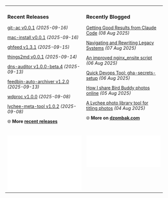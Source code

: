 <table><tr><td valign="top" width="50%" style="margin-bottom: 1em;">

### Recent Releases

<!-- recent_releases starts -->
[git-ac v0.0.1](https://github.com/cdzombak/git-ac/releases/tag/v0.0.1) *(2025-09-16)*

[mac-install v0.0.1](https://github.com/cdzombak/mac-install/releases/tag/v0.0.1) *(2025-09-16)*

[ghfeed v1.3.1](https://github.com/cdzombak/ghfeed/releases/tag/v1.3.1) *(2025-09-15)*

[things2md v0.0.1](https://github.com/cdzombak/things2md/releases/tag/v0.0.1) *(2025-09-14)*

[dns-auditor v1.0.0-beta.4](https://github.com/cdzombak/dns-auditor/releases/tag/v1.0.0-beta.4) *(2025-09-13)*

[feedbin-auto-archiver v1.2.0](https://github.com/cdzombak/feedbin-auto-archiver/releases/tag/v1.2.0) *(2025-09-13)*

[wdproc v1.0.0](https://github.com/cdzombak/wdproc/releases/tag/v1.0.0) *(2025-09-08)*

[lychee-meta-tool v1.0.2](https://github.com/cdzombak/lychee-meta-tool/releases/tag/v1.0.2) *(2025-09-08)*
<!-- recent_releases ends -->
🌐 **More [recent releases](https://github.com/cdzombak/cdzombak/blob/main/RELEASES.md)**
<br />
<br />
</td><td valign="top" width="50%" style="margin-bottom: 1em;">

### Recently Blogged

<!-- blog starts -->
[Getting Good Results from Claude Code](https://www.dzombak.com/blog/2025/08/getting-good-results-from-claude-code/) *(08 Aug 2025)*

[Navigating and Rewriting Legacy Systems](https://www.dzombak.com/blog/2025/08/navigating-and-rewriting-legacy-systems/) *(07 Aug 2025)*

[An improved nginx_ensite script](https://www.dzombak.com/blog/2025/08/an-improved-nginx_ensite-script/) *(06 Aug 2025)*

[Quick Devops Tool: gha-secrets-setup](https://www.dzombak.com/blog/2025/08/quick-devops-tool-gha-secrets-setup/) *(06 Aug 2025)*

[How I share Bird Buddy photos online](https://www.dzombak.com/blog/2025/08/how-i-share-bird-buddy-photos-online/) *(05 Aug 2025)*

[A Lychee photo library tool for titling photos](https://www.dzombak.com/blog/2025/08/a-lychee-photo-library-tool-for-titling-photos/) *(04 Aug 2025)*
<!-- blog ends -->
🌐 **More on [dzombak.com](https://www.dzombak.com/blog)**
<br />
<br />
</td></tr><tr><td valign="top" width="50%"><a href="https://github.com/cdzombak"> <picture><img src="/github-summary.svg" alt="@cdzombak summary"></picture></a></td><td valign="top" width="50%"><a href="https://github.com/sponsors/cdzombak"> <picture><img src="/github-sponsor.svg" alt="sponsor me"></picture></a><br /><br /></td></tr></table>
